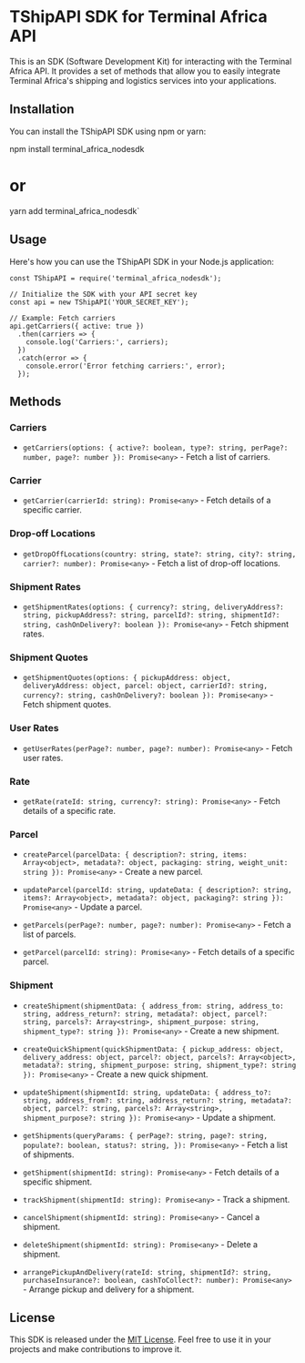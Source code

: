 ﻿# TShipAPI SDK for Terminal Africa API

This is an SDK (Software Development Kit) for interacting with the Terminal Africa API. It provides a set of methods that allow you to easily integrate Terminal Africa's shipping and logistics services into your applications.

## Installation

You can install the TShipAPI SDK using npm or yarn:

npm install terminal_africa_nodesdk
# or
yarn add terminal_africa_nodesdk` 

## Usage

Here's how you can use the TShipAPI SDK in your Node.js application:

    const TShipAPI = require('terminal_africa_nodesdk');
    
    // Initialize the SDK with your API secret key
    const api = new TShipAPI('YOUR_SECRET_KEY');
    
    // Example: Fetch carriers
    api.getCarriers({ active: true })
      .then(carriers => {
        console.log('Carriers:', carriers);
      })
      .catch(error => {
        console.error('Error fetching carriers:', error);
      });

## Methods

### Carriers

-   `getCarriers(options: { active?: boolean, type?: string, perPage?: number, page?: number }): Promise<any>` - Fetch a list of carriers.

### Carrier

-   `getCarrier(carrierId: string): Promise<any>` - Fetch details of a specific carrier.

### Drop-off Locations

-   `getDropOffLocations(country: string, state?: string, city?: string, carrier?: number): Promise<any>` - Fetch a list of drop-off locations.

### Shipment Rates

-   `getShipmentRates(options: { currency?: string, deliveryAddress?: string, pickupAddress?: string, parcelId?: string, shipmentId?: string, cashOnDelivery?: boolean }): Promise<any>` - Fetch shipment rates.

### Shipment Quotes

-   `getShipmentQuotes(options: { pickupAddress: object, deliveryAddress: object, parcel: object, carrierId?: string, currency?: string, cashOnDelivery?: boolean }): Promise<any>` - Fetch shipment quotes.

### User Rates

-   `getUserRates(perPage?: number, page?: number): Promise<any>` - Fetch user rates.

### Rate

-   `getRate(rateId: string, currency?: string): Promise<any>` - Fetch details of a specific rate.

### Parcel

-   `createParcel(parcelData: { description?: string, items: Array<object>, metadata?: object, packaging: string, weight_unit: string }): Promise<any>` - Create a new parcel.
    
-   `updateParcel(parcelId: string, updateData: { description?: string, items?: Array<object>, metadata?: object, packaging?: string }): Promise<any>` - Update a parcel.
    
-   `getParcels(perPage?: number, page?: number): Promise<any>` - Fetch a list of parcels.
    
-   `getParcel(parcelId: string): Promise<any>` - Fetch details of a specific parcel.
    

### Shipment

-   `createShipment(shipmentData: { address_from: string, address_to: string, address_return?: string, metadata?: object, parcel?: string, parcels?: Array<string>, shipment_purpose: string, shipment_type?: string }): Promise<any>` - Create a new shipment.
    
-   `createQuickShipment(quickShipmentData: { pickup_address: object, delivery_address: object, parcel?: object, parcels?: Array<object>, metadata?: string, shipment_purpose: string, shipment_type?: string }): Promise<any>` - Create a new quick shipment.
    
-   `updateShipment(shipmentId: string, updateData: { address_to?: string, address_from?: string, address_return?: string, metadata?: object, parcel?: string, parcels?: Array<string>, shipment_purpose?: string }): Promise<any>` - Update a shipment.
    
-   `getShipments(queryParams: { perPage?: string, page?: string, populate?: boolean, status?: string, }): Promise<any>` - Fetch a list of shipments.
    
-   `getShipment(shipmentId: string): Promise<any>` - Fetch details of a specific shipment.
    
-   `trackShipment(shipmentId: string): Promise<any>` - Track a shipment.
    
-   `cancelShipment(shipmentId: string): Promise<any>` - Cancel a shipment.
    
-   `deleteShipment(shipmentId: string): Promise<any>` - Delete a shipment.
    
-   `arrangePickupAndDelivery(rateId: string, shipmentId?: string, purchaseInsurance?: boolean, cashToCollect?: number): Promise<any>` - Arrange pickup and delivery for a shipment.
    

## License

This SDK is released under the [MIT License](https://chat.openai.com/c/LICENSE). Feel free to use it in your projects and make contributions to improve it.

